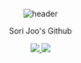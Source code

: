 <div align="center">
  
![header](https://capsule-render.vercel.app/api?type=waving&color=0:5e60ce,100:64dfdf&height=300&section=header&text=Sori%20Joo's%20Github!&fontSize=90&animation=fadeIn&fontAlignY=38&desc=&descAlignY=51&descAlign=62&fontColor=FFFFFF)
<p align='center'> Sori Joo's Github </p>
<p align='center'>
  <a href="https://github.com/kyechan99/capsule-render/labels/Idea">
    <img src="https://img.shields.io/badge/IDEA%20ISSUE%20-%23F7DF1E.svg?&style=for-the-badge&&logoColor=white"/>
  </a>
  <a href="#demo">
    <img src="https://img.shields.io/badge/DEMO%20-%234FC08D.svg?&style=for-the-badge&&logoColor=white"/>
  </a>
</p>



<!--
### Hi there 👋


**sorijoo/sorijoo** is a ✨ _special_ ✨ repository because its `README.md` (this file) appears on your GitHub profile.

Here are some ideas to get you started:

- 🔭 I’m currently working on ...
- 🌱 I’m currently learning ...
- 👯 I’m looking to collaborate on ...
- 🤔 I’m looking for help with ...
- 💬 Ask me about ...
- 📫 How to reach me: ...
- 😄 Pronouns: ...
- ⚡ Fun fact: ...
-->
